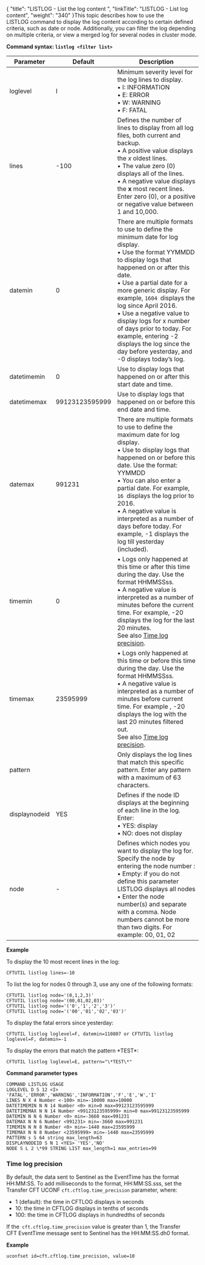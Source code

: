 {
    "title": "LISTLOG - List the log content ",
    "linkTitle": "LISTLOG - List log content",
    "weight": "340"
}This topic describes how to use the LISTLOG command to display the log content according to certain defined criteria, such as date or node. Additionally, you can filter the log depending on multiple criteria, or view a merged log for several nodes in cluster mode.

****Command syntax: `listlog <filter list>`****


| Parameter  | Default  | Description  |
| --- | --- | --- |
| loglevel  | I  | Minimum severity level for the log lines to display.<br/> • I: INFORMATION<br/> • E: ERROR<br/> • W: WARNING<br/> • F: FATAL |
| lines  | -100  | Defines the number of lines to display from all log files, both current and backup.<br/> • A positive value displays the *x* oldest lines.<br/> • The value zero (0) displays all of the lines.<br/> • A negative value displays the **x** most recent lines.<br/> Enter zero (0), or a positive or negative value between 1 and 10,000. |
| datemin  | 0  | There are multiple formats to use to define the minimum date for log display.<br/> • Use the format YYMMDD to display logs that happened on or after this date.<br/> • Use a partial date for a more generic display. For example, <code>1604 </code>displays the log since April 2016.<br/> • Use a negative value to display logs for x number of days prior to today. For example, entering -2 displays the log since the day before yesterday, and -0 displays today’s log. |
| datetimemin | 0  | Use to display logs that happened on or after this start date and time.  |
| datetimemax | 99123123595999  | Use to display logs that happened on or before this end date and time.  |
| datemax  | 991231  | There are multiple formats to use to define the maximum date for log display.<br/> • Use to display logs that happened on or before this date. Use the format: YYMMDD<br/> • You can also enter a partial date. For example, <code>16 </code>displays the log prior to 2016.<br/> • A negative value is interpreted as a number of days before today. For example, -1 displays the log till yesterday (included). |
| timemin  | 0  |  • Logs only happened at this time or after this time during the day. Use the format HHMMSSss.<br/> • A negative value is interpreted as a number of minutes before the current time. For example, -20 displays the log for the last 20 minutes.<br/> See also <a href="#Time" >Time log precision</a>. |
| timemax  | 23595999  |  • Logs only happened at this time or before this time during the day. Use the format HHMMSSss.<br/> • A negative value is interpreted as a number of minutes before current time. For example , -20 displays the log with the last 20 minutes filtered out.<br/> See also <a href="#Time" >Time log precision</a>. |
| pattern  |   | Only displays the log lines that match this specific pattern. Enter any pattern with a maximum of 63 characters.  |
| displaynodeid  | YES  | Defines if the node ID displays at the beginning of each line in the log. Enter:<br/> • YES: display<br/> • NO: does not display |
| node  | -  | Defines which nodes you want to display the log for. Specify the node by entering the node number :<br/> • Empty: if you do not define this parameter LISTLOG displays all nodes<br/> • Enter the node number(s) and separate with a comma. Node numbers cannot be more than two digits. For example: 00, 01, 02 |


****Example****

To display the 10 most recent lines in the log:

```
CFTUTIL listlog lines=-10
```

To list the log for nodes 0 through 3, use any one of the following formats:

```
CFTUTIL listlog node='(0,1,2,3)'
CFTUTIL listlog node='(00,01,02,03)'
CFTUTIL listlog node='('0','1','2','3')'
CFTUTIL listlog node='('00','01','02','03')'
```

To display the fatal errors since yesterday:

```
CFTUTIL listlog loglevel=F, datemin=110807 or CFTUTIL listlog loglevel=F, datemin=-1
```

To display the errors that match the pattern \*TEST\*:

```
CFTUTIL listlog loglevel=E, pattern="\*TEST\*"
```

****Command parameter types****

```
COMMAND LISTLOG USAGE
LOGLEVEL D S 12 <I> 'FATAL','ERROR','WARNING','INFORMATION','F','E','W','I'
LINES N X 4 Number <-100> min=-10000 max=10000
DATETIMEMIN N N 14 Number <0> min=0 max=99123123595999
DATETIMEMAX N N 14 Number <99123123595999> min=0 max=99123123595999
DATEMIN N N 6 Number <0> min=-3660 max=991231
DATEMAX N N 6 Number <991231> min=-3660 max=991231
TIMEMIN N N 8 Number <0> min=-1440 max=23595999
TIMEMAX N N 8 Number <23595999> min=-1440 max=23595999
PATTERN s S 64 string max_length=63
DISPLAYNODEID S N 1 <YES> 'YES','NO'
NODE S L 2 \*99 STRING LIST max_length=1 max_entries=99
```
<span id="Time"></span>

### Time log precision

By default, the data sent to Sentinel as the EventTime has the format HH:MM:SS. To add milliseconds to the format, HH:MM:SS.sss, set the Transfer CFT UCONF `cft.cftlog.time_precision` parameter, where:

- 1 (default): the time in CFTLOG displays in seconds
- 10: the time in CFTLOG displays in tenths of seconds
- 100: the time in CFTLOG displays in hundredths of seconds

If the` cft.cftlog.time_precision` value is greater than 1, the Transfer CFT EventTime message sent to Sentinel has the HH:MM:SS.dh0 format.

**Example**

```
uconfset id=cft.cftlog.time_precision, value=10
```
